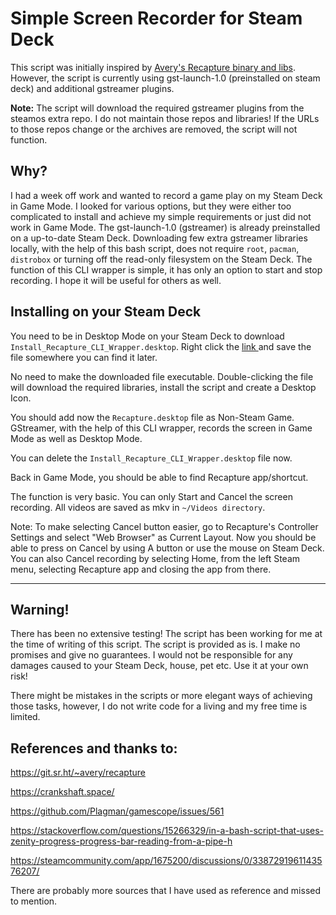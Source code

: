 # Simple Screen Recorder for Steam Deck


This script was initially inspired by [Avery's Recapture binary and libs](https://git.sr.ht/~avery/recapture). However, the script is currently using gst-launch-1.0 (preinstalled on steam deck) and additional gstreamer plugins.


**Note:** The script will download the required gstreamer plugins from the steamos extra repo. I do not maintain those repos and libraries! If the URLs to those repos change or the archives are removed, the script will not function.

## Why?

I had a week off work and wanted to record a game play on my Steam Deck in Game Mode. I looked for various options, but they were either too complicated to install and achieve my simple requirements or just did not work in Game Mode. The gst-launch-1.0 (gstreamer) is already preinstalled on a up-to-date Steam Deck. Downloading few extra gstreamer libraries locally, with the help of this bash script, does not require `root`, `pacman`, `distrobox` or turning off the read-only filesystem on the Steam Deck. The function of this CLI wrapper is simple, it has only an option to start and stop recording. I hope it will be useful for others as well.


## Installing on your Steam Deck

You need to be in Desktop Mode on your Steam Deck to download `Install_Recapture_CLI_Wrapper.desktop`. Right click the [link ](https://raw.githubusercontent.com/m-rzb/Screen-recorder-for-steamdeck/main/Install_Recapture_CLI_Wrapper.desktop) and save the file somewhere you can find it later.

No need to make the downloaded file executable. Double-clicking the file will download the required libraries, install the script and create a Desktop Icon. 

You should add now the `Recapture.desktop` file as Non-Steam Game. GStreamer, with the help of this CLI wrapper, records the screen in Game Mode as well as Desktop Mode.

You can delete the `Install_Recapture_CLI_Wrapper.desktop` file now. 

Back in Game Mode, you should be able to find Recapture app/shortcut. 

The function is very basic. You can only Start and Cancel the screen recording. All videos are saved as mkv in `~/Videos directory`.

Note: To make selecting Cancel button easier, go to Recapture's Controller Settings and select "Web Browser" as Current Layout. Now you should be able to press on Cancel by using A button or use the mouse on Steam Deck. You can also Cancel recording by selecting Home, from the left Steam menu, selecting Recapture app and closing the app from there.


------------
 
## Warning!

There has been no extensive testing! The script has been working for me at the time of writing of this script. The script is provided as is. I make no promises and give no guarantees. I would not be responsible for any damages caused to your Steam Deck, house, pet etc. Use it at your own risk!

There might be mistakes in the scripts or more elegant ways of achieving those tasks, however, I do not write code for a living and my free time is limited.


## References and thanks to:

https://git.sr.ht/~avery/recapture

https://crankshaft.space/

https://github.com/Plagman/gamescope/issues/561

https://stackoverflow.com/questions/15266329/in-a-bash-script-that-uses-zenity-progress-progress-bar-reading-from-a-pipe-h

https://steamcommunity.com/app/1675200/discussions/0/3387291961143576207/


There are probably more sources that I have used as reference and missed to mention.
